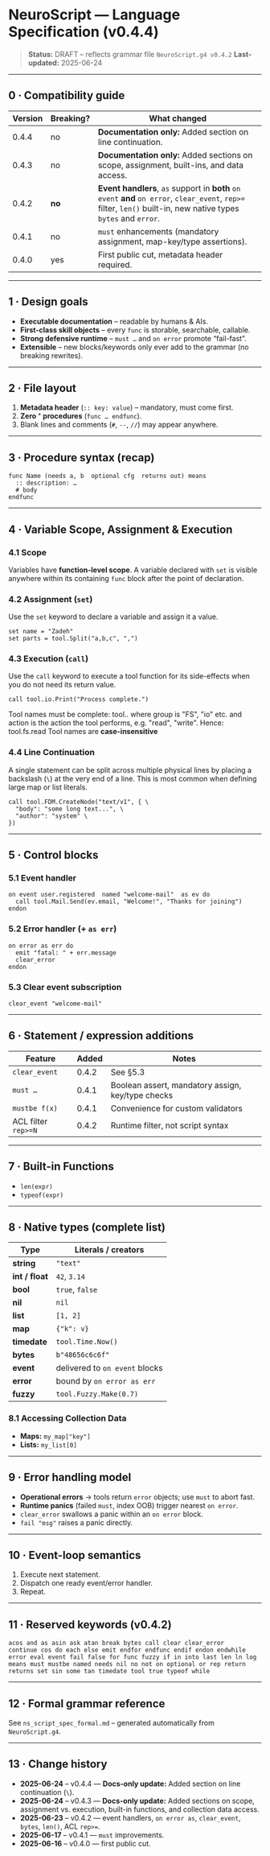 # NeuroScript — Language Specification (v0.4.4)

> **Status:** DRAFT – reflects grammar file `NeuroScript.g4 v0.4.2`
> **Last-updated:** 2025-06-24

---

## 0 · Compatibility guide

| Version | Breaking? | What changed |
|---------|-----------|--------------|
| 0.4.4 | no | **Documentation only:** Added section on line continuation. |
| 0.4.3 | no | **Documentation only:** Added sections on scope, assignment, built-ins, and data access. |
| 0.4.2 | **no** | **Event handlers**, `as` support in **both** `on event` **and** `on error`, `clear_event`, `rep>=` filter, `len()` built-in, new native types `bytes` and `error`. |
| 0.4.1 | no | `must` enhancements (mandatory assignment, map-key/type assertions). |
| 0.4.0 | yes | First public cut, metadata header required. |

---

## 1 · Design goals

* **Executable documentation** – readable by humans & AIs.
* **First-class skill objects** – every `func` is storable, searchable, callable.
* **Strong defensive runtime** – `must …` and `on error` promote “fail-fast”.
* **Extensible** – new blocks/keywords only ever add to the grammar (no breaking rewrites).

---

## 2 · File layout

1. **Metadata header** (`:: key: value`) – mandatory, must come first.
2. **Zero ⁺ procedures** (`func … endfunc`).
3. Blank lines and comments (`#`, `--`, `//`) may appear anywhere.

---

## 3 · Procedure syntax (recap)

```neuroscript
func Name (needs a, b  optional cfg  returns out) means
  :: description: …
  # body
endfunc
```

---

## 4 · Variable Scope, Assignment & Execution

### 4.1 Scope

Variables have **function-level scope**. A variable declared with `set` is visible anywhere within its containing `func` block after the point of declaration.

### 4.2 Assignment (`set`)

Use the `set` keyword to declare a variable and assign it a value.

```neuroscript
set name = "Zadeh"
set parts = tool.Split("a,b,c", ",")
```

### 4.3 Execution (`call`)

Use the `call` keyword to execute a tool function for its side-effects when you do not need its return value.

```neuroscript
call tool.io.Print("Process complete.")
```
Tool names must be complete: tool.<group>.<action> where group is "FS", "io" etc. and action is the action the tool performs, e.g. "read", "write". Hence: tool.fs.read
Tool names are **case-insensitive**

### 4.4 Line Continuation

A single statement can be split across multiple physical lines by placing a backslash (`\`) at the very end of a line. This is most common when defining large map or list literals.

```neuroscript
call tool.FDM.CreateNode("text/v1", { \
  "body": "some long text...", \
  "author": "system" \
})
```

---

## 5 · Control blocks

### 5.1 Event handler

```neuroscript
on event user.registered  named "welcome-mail"  as ev do
  call tool.Mail.Send(ev.email, "Welcome!", "Thanks for joining")
endon
```

### 5.2 Error handler (+ `as err`)

```neuroscript
on error as err do
  emit "fatal: " + err.message
  clear_error
endon
```

### 5.3 Clear event subscription

```neuroscript
clear_event "welcome-mail"
```

---

## 6 · Statement / expression additions

| Feature | Added | Notes |
|---------|-------|-------|
| `clear_event`        | 0.4.2 | See §5.3 |
| `must …`             | 0.4.1 | Boolean assert, mandatory assign, key/type checks |
| `mustbe f(x)`        | 0.4.1 | Convenience for custom validators |
| ACL filter `rep>=N`  | 0.4.2 | Runtime filter, not script syntax |

---

## 7 · Built-in Functions

* `len(expr)`
* `typeof(expr)`

---

## 8 · Native types (complete list)

| Type       | Literals / creators |
|------------|--------------------|
| **string** | `"text"` |
| **int / float** | `42`, `3.14` |
| **bool** | `true`, `false` |
| **nil** | `nil` |
| **list** | `[1, 2]` |
| **map** | `{"k": v}` |
| **timedate** | `tool.Time.Now()` |
| **bytes** | `b"48656c6c6f"` |
| **event** | delivered to `on event` blocks |
| **error** | bound by `on error as err` |
| **fuzzy** | `tool.Fuzzy.Make(0.7)` |

### 8.1 Accessing Collection Data

* **Maps:** `my_map["key"]`
* **Lists:** `my_list[0]`

---

## 9 · Error handling model

* **Operational errors** → tools return `error` objects; use `must` to abort fast.
* **Runtime panics** (failed `must`, index OOB) trigger nearest `on error`.
* `clear_error` swallows a panic within an `on error` block.
* `fail "msg"` raises a panic directly.

---

## 10 · Event-loop semantics

1. Execute next statement.
2. Dispatch one ready event/error handler.
3. Repeat.

---

## 11 · Reserved keywords (v0.4.2)

```
acos and as asin ask atan break bytes call clear clear_error
continue cos do each else emit endfor endfunc endif endon endwhile
error eval event fail false for func fuzzy if in into last len ln log
means must mustbe named needs nil no not on optional or rep return
returns set sin some tan timedate tool true typeof while
```

---

## 12 · Formal grammar reference

See `ns_script_spec_formal.md` – generated automatically from `NeuroScript.g4`.

---

## 13 · Change history

* **2025-06-24** – v0.4.4 — **Docs-only update:** Added section on line continuation (`\`).
* **2025-06-24** – v0.4.3 — **Docs-only update:** Added sections on scope, assignment vs. execution, built-in functions, and collection data access.
* **2025-06-23** – v0.4.2 — event handlers, `on error as`, `clear_event`, `bytes`, `len()`, ACL `rep>=`.
* **2025-06-17** – v0.4.1 — `must` improvements.
* **2025-06-16** – v0.4.0 — first public cut.